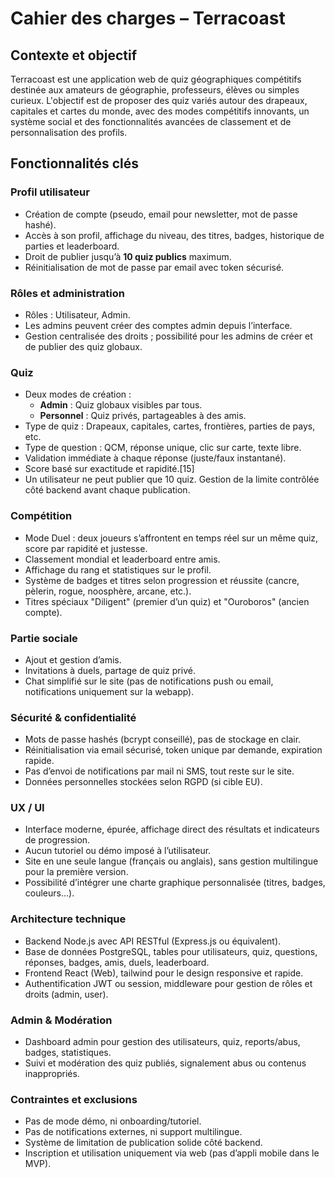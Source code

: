 # Cahier des charges – Terracoast

## Contexte et objectif

Terracoast est une application web de quiz géographiques compétitifs destinée aux amateurs de géographie, professeurs, élèves ou simples curieux. L'objectif est de proposer des quiz variés autour des drapeaux, capitales et cartes du monde, avec des modes compétitifs innovants, un système social et des fonctionnalités avancées de classement et de personnalisation des profils.

## Fonctionnalités clés

### Profil utilisateur
- Création de compte (pseudo, email pour newsletter, mot de passe hashé).
- Accès à son profil, affichage du niveau, des titres, badges, historique de parties et leaderboard.
- Droit de publier jusqu’à **10 quiz publics** maximum.
- Réinitialisation de mot de passe par email avec token sécurisé.

### Rôles et administration
- Rôles : Utilisateur, Admin.
- Les admins peuvent créer des comptes admin depuis l’interface.
- Gestion centralisée des droits ; possibilité pour les admins de créer et de publier des quiz globaux.

### Quiz
- Deux modes de création :
  - **Admin** : Quiz globaux visibles par tous.
  - **Personnel** : Quiz privés, partageables à des amis.
- Type de quiz : Drapeaux, capitales, cartes, frontières, parties de pays, etc.
- Type de question : QCM, réponse unique, clic sur carte, texte libre.
- Validation immédiate à chaque réponse (juste/faux instantané).
- Score basé sur exactitude et rapidité.[15]
- Un utilisateur ne peut publier que 10 quiz. Gestion de la limite contrôlée côté backend avant chaque publication.

### Compétition
- Mode Duel : deux joueurs s’affrontent en temps réel sur un même quiz, score par rapidité et justesse.
- Classement mondial et leaderboard entre amis.
- Affichage du rang et statistiques sur le profil.
- Système de badges et titres selon progression et réussite (cancre, pèlerin, rogue, noosphère, arcane, etc.).
- Titres spéciaux "Diligent" (premier d’un quiz) et "Ouroboros" (ancien compte).

### Partie sociale
- Ajout et gestion d’amis.
- Invitations à duels, partage de quiz privé.
- Chat simplifié sur le site (pas de notifications push ou email, notifications uniquement sur la webapp).

### Sécurité & confidentialité
- Mots de passe hashés (bcrypt conseillé), pas de stockage en clair.
- Réinitialisation via email sécurisé, token unique par demande, expiration rapide.
- Pas d’envoi de notifications par mail ni SMS, tout reste sur le site.
- Données personnelles stockées selon RGPD (si cible EU).

### UX / UI
- Interface moderne, épurée, affichage direct des résultats et indicateurs de progression.
- Aucun tutoriel ou démo imposé à l’utilisateur.
- Site en une seule langue (français ou anglais), sans gestion multilingue pour la première version.
- Possibilité d’intégrer une charte graphique personnalisée (titres, badges, couleurs…).

### Architecture technique
- Backend Node.js avec API RESTful (Express.js ou équivalent).
- Base de données PostgreSQL, tables pour utilisateurs, quiz, questions, réponses, badges, amis, duels, leaderboard.
- Frontend React (Web), tailwind pour le design responsive et rapide.
- Authentification JWT ou session, middleware pour gestion de rôles et droits (admin, user).

### Admin & Modération
- Dashboard admin pour gestion des utilisateurs, quiz, reports/abus, badges, statistiques.
- Suivi et modération des quiz publiés, signalement abus ou contenus inappropriés.

### Contraintes et exclusions
- Pas de mode démo, ni onboarding/tutoriel.
- Pas de notifications externes, ni support multilingue.
- Système de limitation de publication solide côté backend.
- Inscription et utilisation uniquement via web (pas d’appli mobile dans le MVP).

